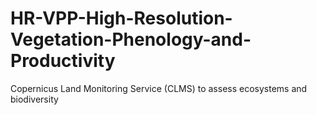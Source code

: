 # HR-VPP-High-Resolution-Vegetation-Phenology-and-Productivity
Copernicus Land Monitoring Service (CLMS) to assess ecosystems and biodiversity
